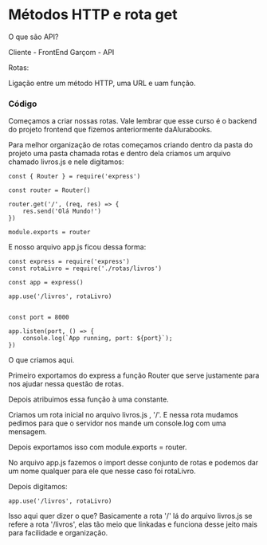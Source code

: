 # Métodos HTTP e rota get

O que são API?

Cliente - FrontEnd
Garçom - API

Rotas:

Ligação entre um método HTTP, uma URL e uam função.

### Código

Começamos a criar nossas rotas. Vale lembrar que esse curso é o backend do projeto frontend que fizemos anteriormente daAlurabooks.

Para melhor organização de rotas começamos criando dentro da pasta do projeto uma pasta chamada rotas e dentro dela criamos um arquivo chamado livros.js e nele digitamos:

    const { Router } = require('express')

    const router = Router()

    router.get('/', (req, res) => {
        res.send('Olá Mundo!')
    })

    module.exports = router

E nosso arquivo app.js ficou dessa forma:

    const express = require('express')
    const rotaLivro = require('./rotas/livros')

    const app = express()

    app.use('/livros', rotaLivro)


    const port = 8000

    app.listen(port, () => {
        console.log(`App running, port: ${port}`);
    })

O que criamos aqui.

Primeiro exportamos do express a função Router que serve justamente para nos ajudar nessa questão de rotas.

Depois atribuimos essa função à uma constante.

Criamos um rota inicial no arquivo livros.js , '/'. E nessa rota mudamos pedimos para que o servidor nos mande um console.log com uma mensagem.

Depois exportamos isso com module.exports = router.

No arquivo app.js fazemos o import desse conjunto de rotas e podemos dar um nome qualquer para ele que nesse caso foi rotaLivro.

Depois digitamos:

    app.use('/livros', rotaLivro)

Isso aqui quer dizer o que? Basicamente a rota '/' lá do arquivo livros.js se refere a rota '/livros', elas tão meio que linkadas e funciona desse jeito mais para facilidade e organização.





